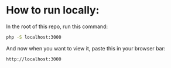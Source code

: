 # How to run locally:

In the root of this repo, run this command:

```bash
php -S localhost:3000
```

And now when you want to view it, paste this in your browser bar:
```bash
http://localhost:3000
```